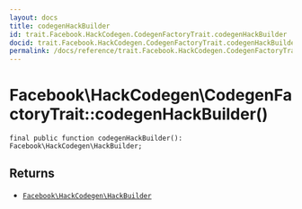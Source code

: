 ```yaml
---
layout: docs
title: codegenHackBuilder
id: trait.Facebook.HackCodegen.CodegenFactoryTrait.codegenHackBuilder
docid: trait.Facebook.HackCodegen.CodegenFactoryTrait.codegenHackBuilder
permalink: /docs/reference/trait.Facebook.HackCodegen.CodegenFactoryTrait.codegenHackBuilder.md
---
```

# Facebook\\HackCodegen\\CodegenFactoryTrait::codegenHackBuilder()




``` Hack
final public function codegenHackBuilder(): Facebook\HackCodegen\HackBuilder;
```




## Returns




- [` Facebook\HackCodegen\HackBuilder `](<class.Facebook.HackCodegen.HackBuilder.md>)